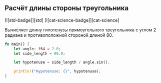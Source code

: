 ## Расчёт длины стороны треугольника

[![std-badge]][std] [![cat-science-badge]][cat-science]

Вычисляет длину гипотенузы прямоугольного треугольника с углом 2 радиана и противоположной стороной длиной 80.

```rust
fn main() {
    let angle: f64 = 2.0;
    let side_length = 80.0;

    let hypotenuse = side_length / angle.sin();

    println!("Hypotenuse: {}", hypotenuse);
}
```
